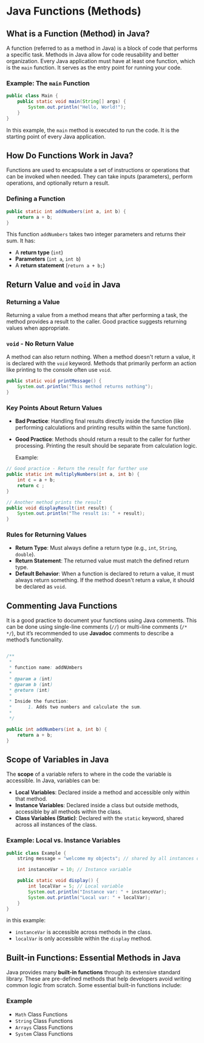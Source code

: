 # Java Functions (Methods)

## What is a Function (Method) in Java?
A function (referred to as a method in Java) is a block of code that performs a specific task. Methods in Java allow for code reusability and better organization. Every Java application must have at least one function, which is the `main` function. It serves as the entry point for running your code.

### Example: The `main` Function
```java
public class Main {
    public static void main(String[] args) {
        System.out.println("Hello, World!");
    }
}
```

In this example, the `main` method is executed to run the code. It is the starting point of every Java application.

## How Do Functions Work in Java?

Functions are used to encapsulate a set of instructions or operations that can be invoked when needed. They can take inputs (parameters), perform operations, and optionally return a result.

### Defining a Function
```java
public static int addNumbers(int a, int b) {
    return a + b;
}
```

This function `addNumbers` takes two integer parameters and returns their sum. It has:

-   A **return type** (`int`)
-   **Parameters** (`int a`, `int b`)
-   A **return statement** (`return a + b;`)

## Return Value and `void` in Java

### Returning a Value

Returning a value from a method means that after performing a task, the method provides a result to the caller. Good practice suggests returning values when appropriate.

### `void` - No Return Value

A method can also return nothing. When a method doesn't return a value, it is declared with the `void` keyword. Methods that primarily perform an action like printing to the console often use `void`.

```java
public static void printMessage() {
    System.out.println("This method returns nothing");
}
```
### Key Points About Return Values

-   **Bad Practice**: Handling final results directly inside the function (like performing calculations and printing results within the same function).
    
-   **Good Practice**: Methods should return a result to the caller for further processing. Printing the result should be separate from calculation logic.
    
    Example:

```java
// Good practice - Return the result for further use
public static int multiplyNumbers(int a, int b) {
    int c = a + b;
    return c ;
}

// Another method prints the result
public void displayResult(int result) {
    System.out.println("The result is: " + result);
}
```

### Rules for Returning Values

-   **Return Type**: Must always define a return type (e.g., `int`, `String`, `double`).
-   **Return Statement**: The returned value must match the defined return type.
-   **Default Behavior**: When a function is declared to return a value, it must always return something. If the method doesn't return a value, it should be declared as `void`.

## Commenting Java Functions

It is a good practice to document your functions using Java comments. This can be done using single-line comments (`//`) or multi-line comments (`/* */`), but it’s recommended to use **Javadoc** comments to describe a method’s functionality.

```java

/**
 * 
 * function name: addNUmbers
 * 
 * @param a (int)
 * @param b (int)
 * @return (int)
 * 
 * Inside the function:
 *      1. Adds two numbers and calculate the sum.
 * 
 */

public int addNumbers(int a, int b) {
    return a + b;
}

```

## Scope of Variables in Java

The **scope** of a variable refers to where in the code the variable is accessible. In Java, variables can be:

-   **Local Variables**: Declared inside a method and accessible only within that method.
-   **Instance Variables**: Declared inside a class but outside methods, accessible by all methods within the class.
-   **Class Variables (Static)**: Declared with the `static` keyword, shared across all instances of the class.

### Example: Local vs. Instance Variables
```java
public class Example {
    string message = "welcome my objects"; // shared by all instances of the class.

    int instanceVar = 10; // Instance variable

    public static void display() {
        int localVar = 5; // Local variable
        System.out.println("Instance var: " + instanceVar);
        System.out.println("Local var: " + localVar);
    }
}
```
in this example:

-   `instanceVar` is accessible across methods in the class.
-   `localVar` is only accessible within the `display` method.

## Built-in Functions: Essential Methods in Java

Java provides many **built-in functions** through its extensive standard library. These are pre-defined methods that help developers avoid writing common logic from scratch. Some essential built-in functions include:

### Example 
- `Math` Class Functions
- `String` Class Functions
- `Arrays` Class Functions
- `System` Class Functions
